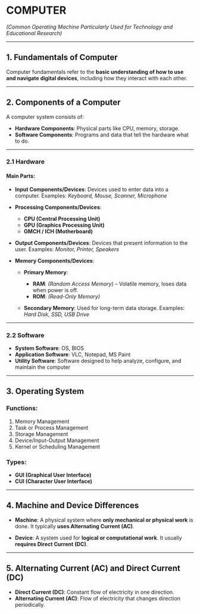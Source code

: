 
# **COMPUTER**

*(Common Operating Machine Particularly Used for Technology and Educational Research)*

---

## **1. Fundamentals of Computer**

Computer fundamentals refer to the **basic understanding of how to use and navigate digital devices**, including how they interact with each other.

---

## **2. Components of a Computer**

A computer system consists of:

* **Hardware Components**: Physical parts like CPU, memory, storage.
* **Software Components**: Programs and data that tell the hardware what to do.

---

### **2.1 Hardware**

#### Main Parts:

* **Input Components/Devices**:
  Devices used to enter data into a computer.
  Examples: *Keyboard, Mouse, Scanner, Microphone*

* **Processing Components/Devices**:

  * **CPU (Central Processing Unit)**
  * **GPU (Graphics Processing Unit)**
  * **GMCH / ICH (Motherboard)**

* **Output Components/Devices**:
  Devices that present information to the user.
  Examples: *Monitor, Printer, Speakers*

* **Memory Components/Devices**:

  * **Primary Memory**:

    * **RAM**: *(Random Access Memory)* – Volatile memory, loses data when power is off.
    * **ROM**: *(Read-Only Memory)*
  * **Secondary Memory**:
    Used for long-term data storage.
    Examples: *Hard Disk, SSD, USB Drive*

---

### **2.2 Software**

* **System Software**: OS, BIOS
* **Application Software**: VLC, Notepad, MS Paint
* **Utility Software**: Software designed to help analyze, configure, and maintain the computer

---

## **3. Operating System**

### Functions:

1. Memory Management
2. Task or Process Management
3. Storage Management
4. Device/Input-Output Management
5. Kernel or Scheduling Management

### Types:

* **GUI (Graphical User Interface)**
* **CUI (Character User Interface)**

---

## **4. Machine and Device Differences**

* **Machine**:
  A physical system where **only mechanical or physical work** is done. It typically **uses Alternating Current (AC)**.

* **Device**:
  A system used for **logical or computational work**. It usually **requires Direct Current (DC)**.

---

## **5. Alternating Current (AC) and Direct Current (DC)**

* **Direct Current (DC)**: Constant flow of electricity in one direction.
* **Alternating Current (AC)**: Flow of electricity that changes direction periodically.


